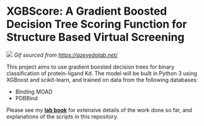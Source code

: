 # **XGBScore: A Gradient Boosted Decision Tree Scoring Function for Structure Based Virtual Screening**


![](Images/docking.gif)
*Gif sourced from https://azevedolab.net/*

This project aims to use gradient boosted decision trees for binary classification of protein-ligand Kd. The model will be built in Python 3 using XGBoost and scikit-learn, and trained on data from the following databases:
- Binding MOAD
- PDBBind

Please see my [**lab book**](https://github.com/miles-mcgibbon/XGBScore/blob/main/labbook/Labbook.ipynb) for extensive details of the work done so far, and explanations of the scripts in this repository.
